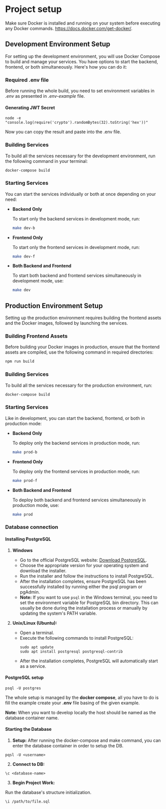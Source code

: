 # Project setup

Make sure Docker is installed and running on your system before executing any Docker commands. https://docs.docker.com/get-docker/.


## Development Environment Setup

For setting up the development environment, you will use Docker Compose to build and manage your services. You have options to start the backend, frontend, or both simultaneously. Here's how you can do it:


### Required .env file
Before running the whole build, you need to set environment variables in *.env* as presented in *.env-example* file.

#### Generating JWT Secret
```
node -e "console.log(require('crypto').randomBytes(32).toString('hex'))"

```
Now you can copy the result and paste into the .env file.

### Building Services
To build all the services necessary for the development environment, run the following command in your terminal:


```bash
docker-compose build
```

### Starting Services

You can start the services individually or both at once depending on your need:

- **Backend Only**

  To start only the backend services in development mode, run:

  ```bash
  make dev-b
  ```

- **Frontend Only**

  To start only the frontend services in development mode, run:

  ```bash
  make dev-f
  ```

- **Both Backend and Frontend**

  To start both backend and frontend services simultaneously in development mode, use:

  ```bash
  make dev
  ```

## Production Environment Setup

Setting up the production environment requires building the frontend assets and the Docker images, followed by launching the services.

### Building Frontend Assets

Before building your Docker images in production, ensure that the frontend assets are compiled, use the following command in required directories:

```bash
npm run build
```

### Building Services

To build all the services necessary for the production environment, run:

```bash
docker-compose build
```

### Starting Services

Like in development, you can start the backend, frontend, or both in production mode:

- **Backend Only**

  To deploy only the backend services in production mode, run:

  ```bash
  make prod-b
  ```

- **Frontend Only**

  To deploy only the frontend services in production mode, run:

  ```bash
  make prod-f
  ```

- **Both Backend and Frontend**

  To deploy both backend and frontend services simultaneously in production mode, use:

  ```bash
  make prod
  ```

### Database connection

#### Installing PostgreSQL

1. **Windows**
   - Go to the official PostgreSQL website: [Download PostgreSQL](https://www.postgresql.org/download/).
   - Choose the appropriate version for your operating system and download the installer.
   - Run the installer and follow the instructions to install PostgreSQL.
   - After the installation completes, ensure PostgreSQL has been successfully installed by running either the psql program or pgAdmin.
   - **Note:** If you want to use `psql` in the Windows terminal, you need to set the environment variable for PostgreSQL bin directory. This can usually be done during the installation process or manually by updating the system's PATH variable.

2. **Unix/Linux (Ubuntu):**
   - Open a terminal.
   - Execute the following commands to install PostgreSQL:
     ```
     sudo apt update
     sudo apt install postgresql postgresql-contrib
     ```
   - After the installation completes, PostgreSQL will automatically start as a service.

#### PostgreSQL setup
```
psql -U postgres 
```
The whole setup is managed by the **docker compose**, all you have to do is fill the example create your **.env** file basing of the given example.

**Note:** When you want to develop locally the host should be named as the database container name. 


#### Starting the Database

1. **Setup:**
After running the docker-compose and make command, you can enter the database container in order to setup the DB.

```
pqsl -U <username>
```

2. **Connect to DB:**
```
\c <database-name>
```
3. **Begin Project Work:** 

Run the database's structure initialization.

```
\i /path/to/file.sql
```






